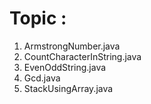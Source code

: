 # Topic :

1. ArmstrongNumber.java
2. CountCharacterInString.java
3. EvenOddString.java
4. Gcd.java
5. StackUsingArray.java
